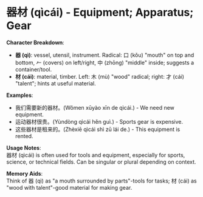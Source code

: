 # **器材 (qìcái) - Equipment; Apparatus; Gear**

**Character Breakdown**:  
- **器 (qì)**: vessel, utensil, instrument. Radical: 口 (kǒu) "mouth" on top and bottom, 𠂉 (covers) on left/right, 中 (zhōng) "middle" inside; suggests a container/tool.  
- **材 (cái)**: material, timber. Left: 木 (mù) "wood" radical; right: 才 (cái) "talent"; hints at useful material.

**Examples**:  
- 我们需要新的器材。(Wǒmen xūyào xīn de qìcái.) - We need new equipment.  
- 运动器材很贵。(Yùndòng qìcái hěn guì.) - Sports gear is expensive.  
- 这些器材是租来的。(Zhèxiē qìcái shì zū lái de.) - This equipment is rented.

**Usage Notes**:  
器材 (qìcái) is often used for tools and equipment, especially for sports, science, or technical fields. Can be singular or plural depending on context.

**Memory Aids**:  
Think of 器 (qì) as "a mouth surrounded by parts"-tools for tasks; 材 (cái) as "wood with talent"-good material for making gear.